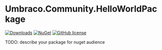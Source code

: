 # Umbraco.Community.HelloWorldPackage

[![Downloads](https://img.shields.io/nuget/dt/Umbraco.Community.Umbraco.Community.HelloWorldPackage?color=cc9900)](https://www.nuget.org/packages/Umbraco.Community.Umbraco.Community.HelloWorldPackage/)
[![NuGet](https://img.shields.io/nuget/vpre/Umbraco.Community.Umbraco.Community.HelloWorldPackage?color=0273B3)](https://www.nuget.org/packages/Umbraco.Community.Umbraco.Community.HelloWorldPackage)
[![GitHub license](https://img.shields.io/github/license/nul800sebastiaan/Umbraco.Community.HelloWorldPackage?color=8AB803)](LICENSE)

TODO: describe your package for nuget audience